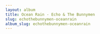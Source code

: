 ```yaml
---
layout: album
title: Ocean Rain - Echo & The Bunnymen
slug: echothebunnymen-oceanrain
album_slug: echothebunnymen-oceanrain
---
```


